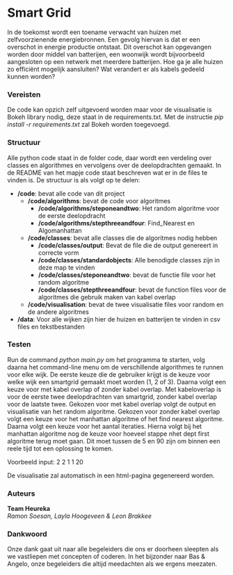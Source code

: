 # Smart Grid

In de toekomst wordt een toename verwacht van huizen met zelfvoorzienende energiebronnen. Een gevolg hiervan is dat er een overschot
in energie productie ontstaat. Dit overschot kan opgevangen worden door middel van batterijen, een woonwijk wordt bijvoorbeeld aangesloten op een netwerk met meerdere batterijen. Hoe ga je alle huizen zo efficiënt mogelijk aansluiten? Wat verandert er als kabels gedeeld kunnen worden?

### Vereisten  

De code kan opzich zelf uitgevoerd worden maar voor de visualisatie is Bokeh library nodig, deze staat in de requirements.txt.
Met de instructie *pip install -r requirements.txt* zal Bokeh worden toegevoegd.

### Structuur

Alle python code staat in de folder code, daar wordt een verdeling over classes en algorithmes en vervolgens over de deelopdrachten gemaakt. In de README van het mapje code staat beschreven wat er in de files te vinden is. De structuur is als volgt op te delen:

- **/code**: bevat alle code van dit project
  - **/code/algorithms**: bevat de code voor algoritmes
    - **/code/algorithms/steponeandtwo**: Het random algoritme voor de eerste deelopdracht
    - **/code/algorithms/stepthreeandfour**: Find_Nearest en Algomanhattan
  - **/code/classes**: bevat alle classes die de algoritmes nodig hebben
    - **/code/classes/output**: Bevat de file die de output genereert in correcte vorm
    - **/code/classes/standardobjects**: Alle benodigde classes zijn in deze map te vinden
    - **/code/classes/steponeandtwo**: bevat de functie file voor het random algoritme
    - **/code/classes/stepthreeandfour**: bevat de function files voor de algoritmes die gebruik maken van kabel overlap
  - **/code/visualisation**: bevat de twee visualisatie files voor random en de andere algoritmes
- **/data**: Voor alle wijken zijn hier de huizen en batterijen te vinden in csv files en tekstbestanden

### Testen

Run de command *python main.py* om het programma te starten, volg daarna het command-line menu om de verschillende algorithmes te runnen voor elke wijk. De eerste keuze die de gebruiker krijgt is de keuze voor welke wijk een smartgrid gemaakt moet worden (1, 2 of 3).
Daarna volgt een keuze voor met kabel overlap of zonder kabel overlap. Met kabeloverlap is voor de eerste twee deelopdrachten van smartgrid, zonder kabel overlap voor de laatste twee. Gekozen voor met kabel overlap volgt de output en visualisatie van het random algoritme. Gekozen voor zonder kabel overlap volgt een keuze voor het manhattan algoritme of het find nearest algoritme. Daarna volgt een keuze voor het aantal iteraties. Hierna volgt bij het manhattan algoritme nog de keuze voor hoeveel stappe nhet dept first algoritme terug moet gaan. Dit moet tussen de 5 en 90 zijn om binnen een reele tijd tot een oplossing te komen.

Voorbeeld input: 2
2
1
1
20

De visualisatie zal automatisch in een html-pagina gegenereerd worden.

### Auteurs
**Team Heureka**  
*Ramon Soesan, Layla Hoogeveen & Leon Brakkee*

### Dankwoord

Onze dank gaat uit naar alle begeleiders die ons er doorheen sleepten als we vastliepen met concepten of coderen. In het bijzonder naar Bas & Angelo, onze begeleiders die altijd meedachten als we ergens meezaten.
